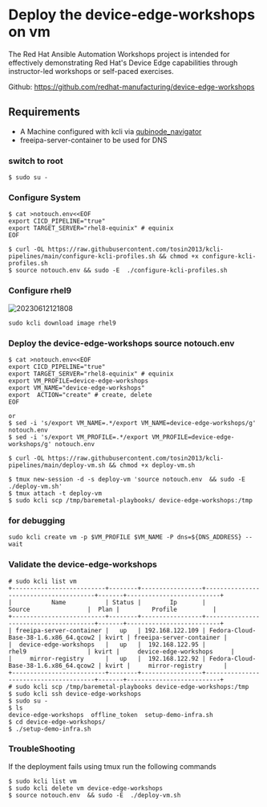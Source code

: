 # Deploy the device-edge-workshops on vm

The Red Hat Ansible Automation Workshops project is intended for effectively demonstrating Red Hat's Device Edge capabilities through instructor-led workshops or self-paced exercises.

Github: https://github.com/redhat-manufacturing/device-edge-workshops

## Requirements
* A Machine configured with kcli via [qubinode_navigator](https://github.com/tosin2013/qubinode_navigator)
* freeipa-server-container to be used for DNS

### switch to root
```
$ sudo su - 
```

### Configure System 
```
$ cat >notouch.env<<EOF
export CICD_PIPELINE="true" 
export TARGET_SERVER="rhel8-equinix" # equinix 
EOF

$ curl -OL https://raw.githubusercontent.com/tosin2013/kcli-pipelines/main/configure-kcli-profiles.sh && chmod +x configure-kcli-profiles.sh
$ source notouch.env && sudo -E  ./configure-kcli-profiles.sh 
```

### Configure rhel9 
![20230612121808](https://i.imgur.com/ho68kF9.png)
```
sudo kcli download image rhel9
```

### Deploy the device-edge-workshops source notouch.env 
```
$ cat >notouch.env<<EOF
export CICD_PIPELINE="true" 
export TARGET_SERVER="rhel8-equinix" # equinix 
export VM_PROFILE=device-edge-workshops
export VM_NAME="device-edge-workshops"
export  ACTION="create" # create, delete
EOF

or 
$ sed -i 's/export VM_NAME=.*/export VM_NAME=device-edge-workshops/g' notouch.env
$ sed -i 's/export VM_PROFILE=.*/export VM_PROFILE=device-edge-workshops/g' notouch.env

$ curl -OL https://raw.githubusercontent.com/tosin2013/kcli-pipelines/main/deploy-vm.sh && chmod +x deploy-vm.sh

$ tmux new-session -d -s deploy-vm 'source notouch.env  && sudo -E  ./deploy-vm.sh'
$ tmux attach -t deploy-vm
$ sudo kcli scp /tmp/baremetal-playbooks/ device-edge-workshops:/tmp
```

### for debugging
```
sudo kcli create vm -p $VM_PROFILE $VM_NAME -P dns=${DNS_ADDRESS} --wait
```

### Validate the device-edge-workshops
```
# sudo kcli list vm 
+--------------------------+--------+-----------------+---------------------------------------+-------+--------------------------+
|           Name           | Status |        Ip       |                 Source                |  Plan |         Profile          |
+--------------------------+--------+-----------------+---------------------------------------+-------+--------------------------+
| freeipa-server-container |   up   | 192.168.122.109 | Fedora-Cloud-Base-38-1.6.x86_64.qcow2 | kvirt | freeipa-server-container |
|  device-edge-workshops   |   up   |  192.168.122.95 |                 rhel9                 | kvirt |     device-edge-workshops     |
|     mirror-registry      |   up   |  192.168.122.92 | Fedora-Cloud-Base-38-1.6.x86_64.qcow2 | kvirt |     mirror-registry      |
+--------------------------+--------+-----------------+---------------------------------------+-------+--------------------------+
# sudo kcli scp /tmp/baremetal-playbooks device-edge-workshops:/tmp
$ sudo kcli ssh device-edge-workshops
$ sudo su - 
$ ls
device-edge-workshops  offline_token  setup-demo-infra.sh
$ cd device-edge-workshops/
$ ./setup-demo-infra.sh
```

### TroubleShooting
If the deployment fails using tmux run the following commands
```
$ sudo kcli list vm
$ sudo kcli delete vm device-edge-workshops
$ source notouch.env  && sudo -E  ./deploy-vm.sh
```
